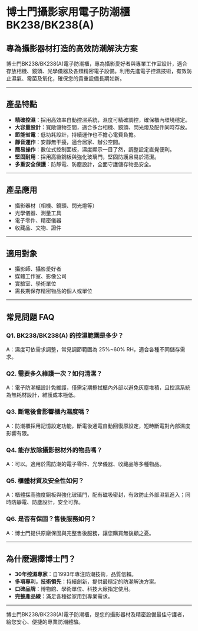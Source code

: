 # 博士門攝影家用電子防潮櫃 BK238/BK238(A)

## 專為攝影器材打造的高效防潮解決方案

博士門BK238/BK238(A)電子防潮櫃，專為攝影愛好者與專業工作室設計，適合存放相機、鏡頭、光學儀器及各類精密電子設備。利用先進電子控濕技術，有效防止濕氣、霉菌及氧化，確保您的貴重設備長期如新。

---

## 產品特點

- **精確控濕**：採用高效率自動控濕系統，濕度可精確調控，確保櫃內環境穩定。
- **大容量設計**：寬敞儲物空間，適合多台相機、鏡頭、閃光燈及配件同時存放。
- **節能省電**：低功耗設計，持續運作也不擔心電費負擔。
- **靜音運作**：安靜無干擾，適合居家、辦公空間。
- **簡易操作**：數位式控制面板，濕度顯示一目了然，調整設定直覺便利。
- **堅固耐用**：採用高級鋼板與強化玻璃門，堅固防護且易於清潔。
- **多重安全保護**：防靜電、防塵設計，全面守護儲存物品安全。

---

## 產品應用

- 攝影器材（相機、鏡頭、閃光燈等）
- 光學儀器、測量工具
- 電子零件、精密儀器
- 收藏品、文物、證件

---

## 適用對象

- 攝影師、攝影愛好者
- 媒體工作室、影像公司
- 實驗室、學術單位
- 需長期保存精密物品的個人或單位

---

## 常見問題 FAQ

### Q1. BK238/BK238(A) 的控濕範圍是多少？
A：濕度可依需求調整，常見調節範圍為 25%~60% RH，適合各種不同儲存需求。

### Q2. 需要多久維護一次？如何清潔？
A：電子防潮櫃設計免維護，僅需定期擦拭櫃內外部以避免灰塵堆積，且控濕系統為無耗材設計，維護成本極低。

### Q3. 斷電後會影響櫃內濕度嗎？
A：防潮櫃採用記憶設定功能，斷電後通電自動回復原設定，短時斷電對內部濕度影響有限。

### Q4. 能存放除攝影器材外的物品嗎？
A：可以。適用於需防潮的電子零件、光學儀器、收藏品等多種物品。

### Q5. 櫃體材質及安全性如何？
A：櫃體採高強度鋼板與強化玻璃門，配有磁吸密封，有效防止外部濕氣進入；同時防靜電、防塵設計，安全可靠。

### Q6. 是否有保固？售後服務如何？
A：博士門提供原廠保固與完整售後服務，讓您購買無後顧之憂。

---

## 為什麼選擇博士門？

- **30年控濕專家**：自1993年專注防潮技術，品質信賴。
- **多項專利，技術領先**：持續創新，提供最穩定的防潮解決方案。
- **口碑品牌**：博物館、學術單位、科技大廠指定使用。
- **完整產品線**：滿足各種從家用到專業需求。

---

博士門BK238/BK238(A)電子防潮櫃，是您的攝影器材及精密設備最佳守護者，給您安心、便捷的專業防潮體驗。